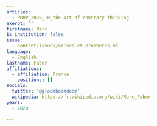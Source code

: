 ```yaml
---
articles:
  - PROP_2020_10_the-art-of-contrary-thinking
exerpt: ''
firstname: Marc
is_institution: false
issue:
  - content/issues/crises-et-prophetes.md
language:
  - English
lastname: Faber
affiliations:
  - affiliation: France
    positions: []
socials:
  twitter: '@gloomboomdoom'
  wikipedia: https://fr.wikipedia.org/wiki/Marc_Faber
years:
  - 2020

---
```

